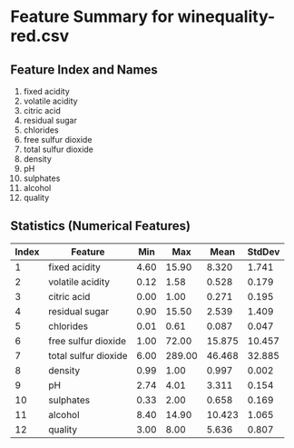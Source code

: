 # Feature Summary for winequality-red.csv

## Feature Index and Names
1. fixed acidity
2. volatile acidity
3. citric acid
4. residual sugar
5. chlorides
6. free sulfur dioxide
7. total sulfur dioxide
8. density
9. pH
10. sulphates
11. alcohol
12. quality

## Statistics (Numerical Features)
| Index | Feature           | Min  | Max  | Mean  | StdDev |
|-------|-------------------|------|------|-------|--------|
|     1 | fixed acidity     | 4.60 | 15.90 | 8.320 | 1.741 |
|     2 | volatile acidity  | 0.12 | 1.58 | 0.528 | 0.179 |
|     3 | citric acid       | 0.00 | 1.00 | 0.271 | 0.195 |
|     4 | residual sugar    | 0.90 | 15.50 | 2.539 | 1.409 |
|     5 | chlorides         | 0.01 | 0.61 | 0.087 | 0.047 |
|     6 | free sulfur dioxide | 1.00 | 72.00 | 15.875 | 10.457 |
|     7 | total sulfur dioxide | 6.00 | 289.00 | 46.468 | 32.885 |
|     8 | density           | 0.99 | 1.00 | 0.997 | 0.002 |
|     9 | pH                | 2.74 | 4.01 | 3.311 | 0.154 |
|    10 | sulphates         | 0.33 | 2.00 | 0.658 | 0.169 |
|    11 | alcohol           | 8.40 | 14.90 | 10.423 | 1.065 |
|    12 | quality           | 3.00 | 8.00 | 5.636 | 0.807 |
